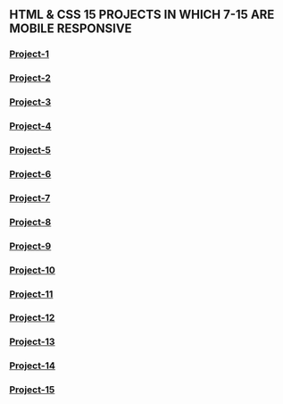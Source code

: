 ## HTML & CSS 15 PROJECTS IN WHICH 7-15 ARE MOBILE RESPONSIVE

### [Project-1](https://github.com/iamjabeed/trending-landing-page)
### [Project-2](https://github.com/iamjabeed/Restaurant-landing-page)
### [Project-3](https://github.com/iamjabeed/justiceLP)
### [Project-4](https://github.com/iamjabeed/competitionLp)
### [Project-5](https://github.com/iamjabeed/TokenLandingPage-)
### [Project-6](https://github.com/iamjabeed/Monstera-Lp)
### [Project-7](https://github.com/iamjabeed/Headphones-Home-Page)
### [Project-8](https://github.com/iamjabeed/Design-Landing-Page)
### [Project-9](https://github.com/iamjabeed/Developer-Landing-Page)
### [Project-10](https://github.com/iamjabeed/Interior-Design)
### [Project-11](https://github.com/iamjabeed/hosting)
### [Project-12](https://github.com/iamjabeed/Business-Page)
### [Project-13](https://github.com/iamjabeed/SAAS-Landing-Page)
### [Project-14](https://github.com/iamjabeed/Creativity-Landing-package)
### [Project-15](https://github.com/iamjabeed/visual-designer-landingpage)
